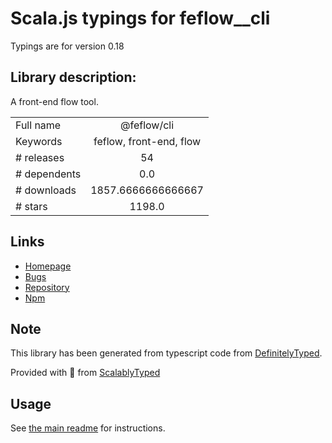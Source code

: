 
# Scala.js typings for feflow__cli

Typings are for version 0.18

## Library description:
A front-end flow tool.

|                    |                 |
| ------------------ | :-------------: |
| Full name          | @feflow/cli |
| Keywords           | feflow, front-end, flow |
| # releases         | 54 |
| # dependents       | 0.0 |
| # downloads        | 1857.6666666666667 |
| # stars            | 1198.0 |

## Links
- [Homepage](https://github.com/Tencent/feflow#readme)
- [Bugs](https://github.com/Tencent/feflow/issues)
- [Repository](https://github.com/Tencent/feflow)
- [Npm](https://www.npmjs.com/package/%40feflow%2Fcli)
    


## Note
This library has been generated from typescript code from [DefinitelyTyped](https://definitelytyped.org).

Provided with :purple_heart: from [ScalablyTyped](https://github.com/oyvindberg/ScalablyTyped)

## Usage
See [the main readme](../../readme.md) for instructions.


